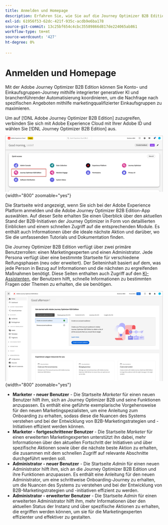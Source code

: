 ```yaml
---
title: Anmelden und Homepage
description: Erfahren Sie, wie Sie auf die Journey Optimizer B2B Edition-App zugreifen und die Informationen zur Startseite verwenden.
exl-id: 61956f53-62dc-421f-935c-acdb9e6ba178
source-git-commit: 13c25bf654c4cbc35589866d817de224065ab861
workflow-type: tm+mt
source-wordcount: '427'
ht-degree: 0%

---
```


# Anmelden und Homepage

Mit der Adobe Journey Optimizer B2B Edition können Sie Konto- und Einkaufsgruppen-Journey mithilfe integrierter generativer KI und branchenführender Automatisierung koordinieren, um die Nachfrage nach spezifischen Angeboten mithilfe marketingqualifizierter Einkaufsgruppen zu maximieren.

<!-- Requirements?
-->
Um auf [!DNL Adobe Journey Optimizer B2B Edition] zuzugreifen, verbinden Sie sich mit Adobe Experience Cloud mit Ihrer Adobe ID und wählen Sie [!DNL Journey Optimizer B2B Edition] aus.

![Adobe Experience Platform apps](./assets/experience-cloud-apps.png){width="800" zoomable="yes"}

Die Startseite wird angezeigt, wenn Sie sich bei der Adobe Experience Platform anmelden und die Adobe Journey Optimizer B2B Edition-App auswählen. Auf dieser Seite erhalten Sie einen Überblick über den aktuellen Stand der B2B-Initiativen der Journey Optimizer in Form von detaillierten Einblicken und einem schnellen Zugriff auf die entsprechenden Module. Es enthält auch Informationen über die ideale nächste Aktion und darüber, wo Sie die umfassenden Tutorials und Dokumentation finden.

Die Journey Optimizer B2B Edition verfügt über zwei primäre Benutzerrollen: einen Marketingexperten und einen Administrator. Jede Persona verfügt über eine bestimmte Startseite für verschiedene Reifungsphasen (neu oder erweitert). Der Seiteninhalt basiert auf dem, was jede Person in Bezug auf Informationen und die nächsten zu ergreifenden Maßnahmen benötigt. Diese Seiten enthalten auch Zugriff auf den [KI-Assistenten](./start/ai-assistant.md), der Benutzern hilft, schnelle Informationen zu bestimmten Fragen oder Themen zu erhalten, die sie benötigen<!-- and to obtain specific recommendations for their challenges or objectives-->.

![Startseite Journey Optimizer B2B Edition](./assets/home-page.png){width="800" zoomable="yes"}

* **Marketer - neuer Benutzer** - Die Startseite _Marketer_ für einen neuen Benutzer hilft ihm, sich an Journey Optimizer B2B und seine Funktionen anzupassen. Es enthält eine geführte exemplarische Vorgehensweise für den neuen Marketingspezialisten, um eine Anleitung zum Onboarding zu erhalten, sodass diese die Nuancen des Systems verstehen und bei der Entwicklung von B2B-Marketingstrategien und -Initiativen effizient werden können.
* **Marketer - fortgeschrittener Benutzer** - Die Startseite _Marketer_ für einen erweiterten Marketingexperten unterstützt ihn dabei, mehr Informationen über den aktuellen Fortschritt der Initiativen und über spezifische Aktionen sowie über die nächste beste Aktion zu erhalten, die zusammen mit dem schnellen Zugriff auf relevante Abschnitte durchgeführt werden soll.
* **Administrator - neuer Benutzer** - Die Startseite _Admin_ für einen neuen Administrator hilft ihm, sich an die Journey Optimizer B2B Edition und ihre Funktionen anzupassen. Es enthält eine Anleitung für den neuen Administrator, um eine schrittweise Onboarding-Journey zu erhalten, um die Nuancen des Systems zu verstehen und bei der Entwicklung von B2B-Marketingstrategien und -initiativen effizient zu werden.
* **Administrator - erweiterter Benutzer** - Die Startseite _Admin_ für einen erweiterten Administrator hilft ihm, mehr Informationen über den aktuellen Status der Instanz und über spezifische Aktionen zu erhalten, die ergriffen werden können, um sie für die Marketingexperten effizienter und effektiver zu gestalten.

<!-- 

## Marketer - new user

The Marketer home page for a new user consists of three rows that assist the marketer in getting accustomed to Journey Optimizer B2B and its capabilities. It also provides a view of the latest journeys that have been created, which can serve as a starting point for a new user.

The first row consists of a guided walkthrough for the new marketer to obtain an onboarding walkthrough so that they can understand the nuances of the system and become efficient in developing B2B marketing strategies and initiatives.

The second row consists of the recent AJO B2B journeys that have been created across the platform so that the marketer can get inspiration for the best practices to create an account journey.

The third row consists of the learning resources that can help a marketer gain more information on a specific topic.

## Marketer - advanced user

The Marketer home page for an advanced marketer consists of four rows that assists the marketer in obtaining more information on the current progress of the initiatives and on specific actions and on the next best action to be taken along with quick access to relevant sections.

The first row consists of the next set of actions that a B2B marketer can take based on the previous actions taken and the current state of the initiative, which provides a prompt for the user to make the next move that would align to the objective of the initiatives and help them reach the goals quickly.

The second row consists of the most recent assets accessed by the marketer to make it easier for the marketer to locate them and make updates to the same.

The third row consists of the Key Performance Indicators that can help the marketer gauge the overall performance of the marketing initiatives.

The fourth row consists of the learning resources that can help a marketer gain more information on a specific topic.

## Administrator - new user

The _Admin_ home page for a new administrator consists of three rows that assists the administrator in getting accustomed to Journey Optimizer B2B Edition and its capabilities, and provides a view of the latest journeys that have been created that can serve as a starting point for a new user.

The first row consists of a guided walkthrough for the new marketer to obtain a step-by-step onboarding journey to understand the nuances of the system and become efficient in developing B2B marketing strategies and initiatives with AJO B2B.

The second row consists of the recent assets used by the B2B marketers in a single table to make it easier for the administrator to know which assets are currently under focus.

The third row consists of the learning resources that would help an administrator gain more information on a specific topic.

## Administrator - advanced user

The _Admin_ home page for an advanced administrator consists of four rows that assists the administrator in obtaining more information about the current status of the instance and on specific actions that can be taken to make it more efficient and effective for the marketers.

The first row consists of the next set of actions that an administrator can take based on the previous actions taken and the current state of the instance. It serves as a prompt for the administrator to make the necessary updates to the parameters of the instances such as user permissions or any specific module configurations.

The second row consists of the recent assets used by the B2B marketers in a single table to make it easier for the administrator to know which assets are currently under focus.

The third row consists of the Key Performance Indicators that would help the administrators gauge the progress of the instance in terms of operational parameters such as users and usage.

The fourth row consists of the learning resources that would help the administrator gain more information on a specific topic.

-->